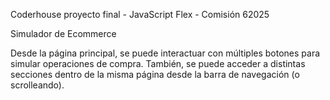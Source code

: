 Coderhouse proyecto final - JavaScript Flex - Comisión 62025 

Simulador de Ecommerce

Desde la página principal, se puede interactuar con múltiples botones para simular operaciones de compra.
También, se puede acceder a distintas secciones dentro de la misma página desde la barra de navegación (o scrolleando).
